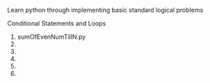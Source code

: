 Learn python through implementing basic standard logical problems

Conditional Statements and Loops

1. sumOfEvenNumTillN.py
2.
3.
4.
5.
6.
